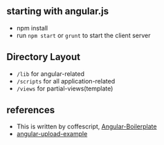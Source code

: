 ## starting with angular.js

* npm install
* run `npm start` or `grunt` to start the client server


## Directory Layout
* `/lib` for angular-related 
* `/scripts` for all application-related
* `/views` for partial-views(template)


## references 
* This is written by coffescript, [Angular-Boilerplate](https://github.com/goldnead/Angular-Boilerplate)
* [angular-upload-example](https://github.com/twilson63/angular-upload-example)